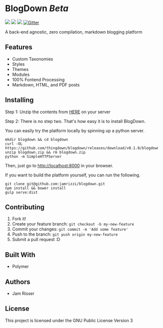 # BlogDown _Beta_

[![](https://img.shields.io/docker/stars/thingdown/blogdown.svg?style=flat-square)](https://hub.docker.com/r/thingdown/blogdown/) [![](https://img.shields.io/docker/pulls/thingdown/blogdown.svg?style=flat-square)](https://hub.docker.com/r/thingdown/blogdown/) [![](https://img.shields.io/docker/build/thingdown/blogdown.svg?style=flat-square)](https://hub.docker.com/r/thingdown/blogdown/) [![Gitter](https://badges.gitter.im/thingdown/blogdown.svg?style=flat-square)](https://gitter.im/thingdown/blogdown?utm_source=badge&utm_medium=badge&utm_campaign=pr-badge)

A back-end agnostic, zero compilation, markdown blogging platform


## Features
* Custom Taxonomies
* Styles
* Themes
* Modules
* 100% Fontend Processing
* Markdown, HTML, and PDF posts

## Installing
Step 1: Unzip the contents from [HERE](https://github.com/thingdown/blogdown/releases/download/v0.1.0/blogdown.zip) on your server

Step 2: There is no step two. That's how easy it is to install BlogDown.

You can easily try the platform locally by spinning up a python server.
```
mkdir blogdown && cd blogdown
curl -OL https://github.com/thingdown/blogdown/releases/download/v0.1.0/blogdown.zip
unzip blogdown.zip && rm blogdown.zip
python -m SimpleHTTPServer
```
Then, just go to [http://localhost:8000](http://localhost:8000) in your browser.

If you want to build the platform yourself, you can run the following.
```
git clone git@github.com:jamrizzi/blogdown.git
npm install && bower install
gulp serve:dist
```

## Contributing
1. Fork it!
2. Create your feature branch: `git checkout -b my-new-feature`
3. Commit your changes: `git commit -m 'Add some feature'`
4. Push to the branch: `git push origin my-new-feature`
5. Submit a pull request :D

## Built With
* Polymer

## Authors
* Jam Risser

## License
This project is licensed under the GNU Public License Version 3
